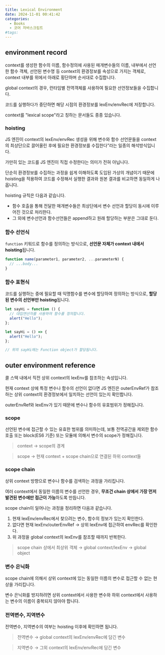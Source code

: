 ```yaml
---
title: Lexical Environment
date: 2024-11-01 00:41:42
categories:
  - Books
  - 코어 자바스크립트
#tags:
---
```

## environment record

context를 생성한 함수의 이름, 함수정의에 사용된 매개변수들의 이름, 내부에서 선언한 함수 객체, 선언된 변수명 등 context의 환경정보를 속성으로 가지는 객체로, context 내부를 위에서 아래로 횡단하며 순서대로 수집합니다.

global context의 경우, 런타임별 전역객체를 사용하여 필요한 선언정보들을 수집합니다.

코드를 실행하다가 중단하면 해당 시점의 환경정보를 lexEnv/envRec에 저장합니다.

context를 "lexical scope"라고 칭하는 문서들도 종종 있습니다.

### hoisting

JS 엔진이 context의 lexEnv/envRec 생성을 위해 변수와 함수 선언문들을 context의 최상단으로 끌어올린 후에 필요한 환경정보를 수집한다”라는 일종의 해석방식입니다.

가만히 있는 코드를 JS 엔진이 직접 수정한다는 의미가 전혀 아닙니다.

단순히 환경정보를 수집하는 과정을 쉽게 이해하도록 도입된 가상의 개념이기 때문에 hoisting을 적용하여 코드를 수정해서 실행한 결과와 원본 결과를 비교하면 동일하게 나옵니다.

hoisting 규칙은 다음과 같습니다.

- 함수 호출을 통해 전달한 매개변수들은 최상단에서 변수 선언과 할당이 동시에 이루어진 것으로 처리한다.
- 그 외에 변수선언과 함수선언들은 append하고 원래 할당하는 부분은 그대로 둔다.

### 함수 선언식

`function` 키워드로 함수를 정의하는 방식으로, **선언문 자체가 context 내에서 hoisting**됩니다.

```js
function name(parameter1, parameter2, ...parameterN) {
  // ...body...
}
```

### 함수 표현식

코드를 실행하는 중에 필요할 때 익명함수를 변수에 할당하여 정의하는 방식으로, **할당된 변수의 선언부만 hoisting**됩니다.

```js
let sayHi = function () {
  // 대입연산자를 사용하여 함수를 정의합니다.
  alert("Hello");
};
```

```js
let sayHi = () => {
  alert("Hello");
};

// 위의 sayHi에는 Function object가 할당됩니다.
```

## outer environment reference

콜 스택 내에서 직전 상위 context의 lexEnv를 참조하는 속성입니다.

현재 context 상에 특정 변수나 함수의 선언이 없다면 JS 엔진은 outerEnvRef가 참조하는 상위 context의 환경정보에서 일치하는 선언이 있는지 확인합니다.

outerEnvRef와 lexEnv가 있기 때문에 변수나 함수의 유효범위가 정해집니다.

### scope

선언된 변수에 접근할 수 있는 유효한 범위를 의미하는데, 보통 전역공간을 제외한 함수호출 또는 block(ES6 기준) 또는 모듈에 의해서 변수의 scope가 정해집니다.

> context → scope의 경계

> scope → 현재 context + scope chain으로 연결된 하위 context들

### scope chain

상위 context 방향으로 변수나 함수를 검색하는 과정을 가리킵니다.

여러 context에서 동일한 이름의 변수를 선언한 경우, **무조건 chain 상에서 가장 먼저 발견된 변수에만 접근이 가능**하도록 만듭니다.

scope chain이 일어나는 과정을 정리하면 다음과 같습니다.

1. 현재 lexEnv/envRec에서 찾으려는 변수, 함수의 정보가 있는지 확인한다.
2. 없다면 현재 lexEnv/outerEnvRef → 상위 lexEnv에 접근하여 envRec를 확인한다.
3. 위 과정을 global context의 lexEnv를 참조할 때까지 반복한다.

> scope chain 상에서 최상위 객체 → global context/lexEnv → global object

### 변수 은닉화

scope chain에 의해서 상위 context에 있는 동일한 이름의 변수로 접근할 수 없는 현상을 가리킵니다.

변수 은닉화를 방지하려면 상위 context에서 사용한 변수와 하위 context에서 사용하는 변수의 이름이 중복되지 않아야 합니다.

### 전역변수, 지역변수

전역변수, 지역변수의 여부는 hoisting 이후에 확인하면 됩니다.

> 전역변수 → global context의 lexEnv/envRec에 담긴 변수

> 지역변수 → 그외 context의 lexEnv/envRec에 담긴 변수
